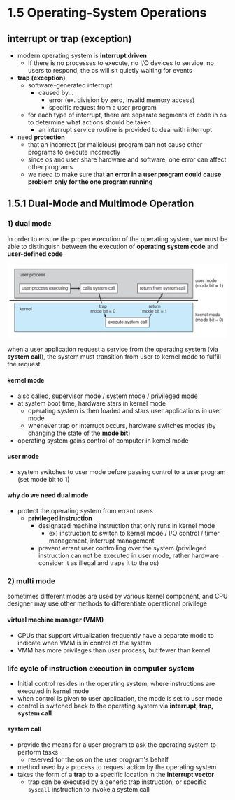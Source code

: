 # 1.5 Operating-System Operations

## interrupt or trap (exception)

* modern operating system is **interrupt driven**
  * If there is no processes to execute, no I/O devices to service, no users to respond, the os will sit quietly waiting for events
* **trap (exception)**
  * software-generated interrupt
    * caused by...
      * error (ex. division by zero, invalid memory access)
      * specific request from a user program
  * for each type of interrupt, there are separate segments of code in os to determine what actions should be taken
    * an interrupt service routine is provided to deal with interrupt
* need **protection**&#x20;
  * that an incorrect (or malicious) program can not cause other programs to execute incorrectly&#x20;
  * since os and user share hardware and software, one error can affect other programs
  * we need to make sure that **an error in a user program could cause problem only for the one program running**

## **1.5.1 Dual-Mode and Multimode Operation**

### 1) dual mode

In order to ensure the proper execution of the operating system, we must be able to distinguish between the execution of **operating system code** and **user-defined code**

![Transition from user to kernel mode](../../.gitbook/assets/img.png)

when a user application request a service from the operating system (via **system call**), the system must transition from user to kernel mode to fulfill the request

#### kernel mode

* also called, supervisor mode / system mode / privileged mode
* at system boot time, hardware stars in kernel mode
  * operating system is then loaded and stars user applications in user mode
  * whenever trap or interrupt occurs, hardware switches modes (by changing the state of the **mode bit**)
* operating system gains control of computer in kernel mode

#### user mode

* system switches to user mode before passing control to a user program (set mode bit to 1)

#### why do we need dual mode

* protect the operating system from errant users
  * **privileged instruction**
    * designated machine instruction that only runs in kernel mode
      * ex) instruction to switch to kernel mode / I/O control / timer management, interrupt management
    * prevent errant user controlling over the system (privileged instruction can not be executed in user mode, rather hardware consider it as illegal and traps it to the os)

### 2) multi mode

sometimes different modes are used by various kernel component, and CPU designer may use other methods to differentiate operational privilege

#### virtual machine manager (VMM)

* CPUs that support virtualization frequently have a separate mode to indicate when VMM is in control of the system
* VMM has more privileges than user process, but fewer than kernel

### life cycle of instruction execution in computer system

* Initial control resides in the operating system, where instructions are executed in kernel mode
* when control is given to user application, the mode is set to user mode
* control is switched back to the operating system via **interrupt, trap, system call**&#x20;

#### **system call**

* provide the means for a user program to ask the operating system to perform tasks
  * reserved for the os on the user program's behalf
* method used by a process to request action by the operating system
* takes the form of a **trap** to a specific location in the **interrupt vector**
  * trap can be executed by a generic trap instruction, or specific `syscall` instruction to invoke a system call&#x20;



